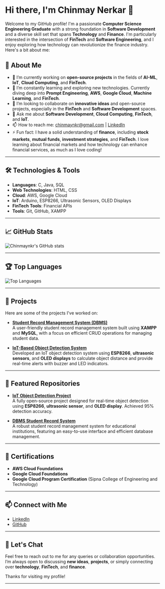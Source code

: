 # Hi there, I'm Chinmay Nerkar 👋

Welcome to my GitHub profile! I'm a passionate **Computer Science Engineering Graduate** with a strong foundation in **Software Development** and a diverse skill set that spans **Technology** and **Finance**. I'm particularly interested in the intersection of **FinTech** and **Software Engineering**, and I enjoy exploring how technology can revolutionize the finance industry. Here's a bit about me:

## 🚀 About Me

- 🔭 I’m currently working on **open-source projects** in the fields of **AI-ML**, **IoT**, **Cloud Computing**, and **FinTech**.
- 🌱 I’m constantly learning and exploring new technologies. Currently diving deep into **Prompt Engineering**, **AWS**, **Google Cloud**, **Machine Learning**, and **FinTech**.
- 👯 I’m looking to collaborate on **innovative ideas** and open-source projects, especially in the **FinTech** and **Software Development** spaces.
- 💬 Ask me about **Software Development**, **Cloud Computing**, **FinTech**, and **IoT**.
- 📫 How to reach me: [chinmaynkr@gmail.com](mailto:chinmaynkr@gmail.com) | [LinkedIn](https://www.linkedin.com/in/chinmay-nerkar)
- ⚡ Fun fact: I have a solid understanding of **finance**, including **stock markets**, **mutual funds**, **investment strategies**, and **FinTech**. I love learning about financial markets and how technology can enhance financial services, as much as I love coding!

---

## 🛠️ Technologies & Tools

- **Languages**: C, Java, SQL
- **Web Technologies**: HTML, CSS
- **Cloud**: AWS, Google Cloud
- **IoT**: Arduino, ESP8266, Ultrasonic Sensors, OLED Displays
- **FinTech Tools**: Financial APIs
- **Tools**: Git, GitHub, XAMPP

---

## 📈 GitHub Stats

![Chinmaynkr's GitHub stats](https://github-readme-stats.vercel.app/api?username=Chinmaynkr&show_icons=true&theme=radical)

---

## 🏆 Top Languages

![Top Languages](https://github-readme-stats.vercel.app/api/top-langs/?username=Chinmaynkr&layout=compact&theme=radical)

---

## 📄 Projects

Here are some of the projects I've worked on:

- **[Student Record Management System (DBMS)](https://github.com/Chinmaynkr/Student-Record-Management)**  
  A user-friendly student record management system built using **XAMPP** and **MySQL**, with a focus on efficient CRUD operations for managing student data.

- **[IoT-Based Object Detection System](https://github.com/Chinmaynkr/IoT-Object-Detection)**  
  Developed an IoT object detection system using **ESP8266**, **ultrasonic sensors**, and **OLED displays** to calculate object distance and provide real-time alerts with buzzer and LED indicators.

---

## 🌟 Featured Repositories

- **[IoT Object Detection Project](https://github.com/Chinmaynkr/IoT-Object-Detection)**  
  A fully open-source project designed for real-time object detection using **ESP8266**, **ultrasonic sensor**, and **OLED display**. Achieved 95% detection accuracy.

- **[DBMS Student Record System](https://github.com/Chinmaynkr/Student-Record-Management)**  
  A robust student record management system for educational institutions, featuring an easy-to-use interface and efficient database management.

---

## 💼 Certifications

- **AWS Cloud Foundations**
- **Google Cloud Foundations**
- **Google Cloud Program Certification** (Sipna College of Engineering and Technology)

---

## 📫 Connect with Me

- [LinkedIn](https://www.linkedin.com/in/chinmay-nerkar)
- [GitHub](https://github.com/Chinmaynkr)

---

## 💬 Let's Chat

Feel free to reach out to me for any queries or collaboration opportunities. I’m always open to discussing **new ideas**, **projects**, or simply connecting over **technology**, **FinTech**, and **finance**.

Thanks for visiting my profile!

---

